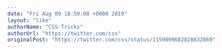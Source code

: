 ```yaml
---
date: "Fri Aug 09 18:50:08 +0000 2019"
layout: "like"
authorName: "CSS-Tricks"
authorUrl: "https://twitter.com/css"
originalPost: "https://twitter.com/css/status/1159899682828632069"
---
```

